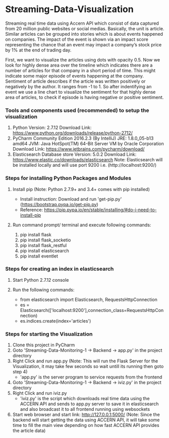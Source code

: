 # Streaming-Data-Visualization
Streaming real time data using Accern API which consist of data captured from 20 million public websites or social medias. Basically, the unit is article. Similar articles can be grouped into stories which is about events happened on companies. The impact of the event is shown via an impact score representing the chance that an event may impact a company’s stock price by 1% at the end of trading day. 

First, we want to visualize the articles using dots with opacity 0.5. Now we look for highly dense area over the timeline which indicates there are a number of articles for that company in a short period of time. This might indicate some major episode of events happening at the company. Sentiment of article describes if the article was written positively or negatively by the author. It ranges from -1 to 1. So after indentifying an event we use a line chart to visualize the sentiment for that highly dense area of articles, to check if episode is having negative or positive sentiment.

### Tools and components used (recommended) to setup the visualization
  1.  Python 
      Version: 2.7.12
      Download Link: https://www.python.org/downloads/release/python-2712/
  2.  PyCharm Community Edition 2016.2.3 (By IntelliJ)
      JRE: 1.8.0_05-b13 amd64
      JVM: Java HotSpot(TM) 64-Bit Server VM by Oracle Corporation
      Download Link: https://www.jetbrains.com/pycharm/download/
  3.  Elasticsearch Database store
      Version: 5.0.2
      Download Link: https://www.elastic.co/downloads/elasticsearch
      Note: Elasticsearch will be installed locally and will use port 9200 i.e. (http://localhost:9200/)
      
### Steps for installing Python Packages and Modules
  1.  Install pip (Note: Python 2.7.9+ and 3.4+ comes with pip installed)
      - Install instruction: Download and run 'get-pip.py' (https://bootstrap.pypa.io/get-pip.py)
      - Reference: https://pip.pypa.io/en/stable/installing/#do-i-need-to-install-pip
  2.  Run command prompt/ terminal and execute following commands:
  
        1.  pip install flask
        2.  pip install flask_socketio
        3.  pip install flask_restful
        4.  pip install elasticsearch
        5.  pip install eventlet

### Steps for creating an index in elasticsearch
  1.  Start Python 2.7.12 console
  2.  Run the following commands:
  
      - from elasticsearch import Elasticsearch, RequestsHttpConnection
      - es = Elasticsearch(['localhost:9200'],connection_class=RequestsHttpConnection)
      - es.indices.create(index='articles')
     
### Steps for starting the Visualization
  1.  Clone this project in PyCharm
  2.  Goto 'Streaming-Data-Monitoring-1 -> Backend -> app.py' in the project directory
  3.  Right Click and run app.py (Note: This will run the Flask Server for the Visualization, it may take few seconds so wait untill its running then goto step 4)
      - 'app.py' is the server program to service requests from the frontend
  4.  Goto 'Streaming-Data-Monitoring-1 -> Backend -> iviz.py' in the project directory
  5.  Right Click and run iviz.py
      - 'iviz.py' is the script which downloads real time data using the ACCERN API and sends to app.py server to save it in elasticsearch and also broadcast it to all frontend running using websockets
  6.  Start web browser and start link: http://127.0.0.1:5000/
(Note: Since the backend will start getting the data using ACCERN API, it will take some time to fill the main view depending on how fast ACCERN API provides the article data)
      

 
